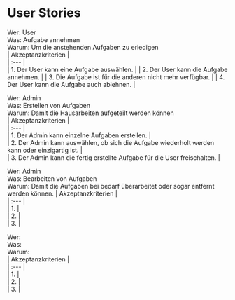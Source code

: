 # User Stories

Wer: User  
Was: Aufgabe annehmen  
Warum: Um die anstehenden Aufgaben zu erledigen  
| Akzeptanzkriterien |  
| :--- |  
| 1. Der User kann eine Aufgabe auswählen. |
| 2. Der User kann die Aufgabe annehmen. | 
| 3. Die Aufgabe ist für die anderen nicht mehr verfügbar. |
| 4. Der User kann die Aufgabe auch ablehnen. |

Wer: Admin  
Was: Erstellen von Aufgaben  
Warum: Damit die Hausarbeiten aufgeteilt werden können  
| Akzeptanzkriterien |  
| :--- |  
| 1. Der Admin kann einzelne Aufgaben erstellen. |  
| 2. Der Admin kann auswählen, ob sich die Aufgabe wiederholt werden kann oder einzigartig ist. |  
| 3. Der Admin kann die fertig erstellte Aufgabe für die User freischalten. |   

Wer: Admin  
Was: Bearbeiten von Aufgaben  
Warum: Damit die Aufgaben bei bedarf überarbeitet oder sogar entfernt werden können. 
| Akzeptanzkriterien |  
| :--- |  
| 1. |  
| 2. |  
| 3. |  

Wer:  
Was:  
Warum:  
| Akzeptanzkriterien |  
| :--- |  
| 1. |  
| 2. |  
| 3. |  